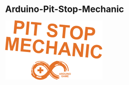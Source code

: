 # Arduino-Pit-Stop-Mechanic
![alt text](https://raw.githubusercontent.com/bziarkowski/arduino-pit-stop-mechanic/master/Banner2.png)
